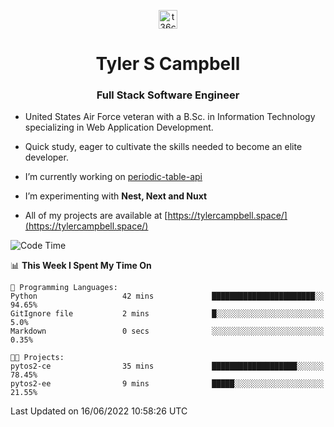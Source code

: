 <p align="center">
<a href="https://www.linkedin.com/in/t36campbell" target="blank"><img align="center" src="https://ik.imagekit.io/t36campbell/Portfolio/linkedin.png.original_m8bbGgPh6.png" alt="t36campbell" height="30" width="30" /></a>
</p>
<h1 align="center">Tyler S Campbell</h1>
<h3 align="center">Full Stack Software Engineer</h3>

* United States Air Force veteran with a B.Sc. in Information Technology specializing in Web Application Development. 

* Quick study, eager to cultivate the skills needed to become an elite developer.

* I’m currently working on [periodic-table-api](https://github.com/t36campbell/periodic-table-api)

* I’m experimenting with **Nest, Next and Nuxt**

* All of my projects are available at [https://tylercampbell.space/](https://tylercampbell.space/)

<!--START_SECTION:waka-->
![Code Time](http://img.shields.io/badge/Code%20Time-1%2C654%20hrs%2054%20mins-blue)

📊 **This Week I Spent My Time On** 

```text
💬 Programming Languages: 
Python                   42 mins             ███████████████████████░░   94.65% 
GitIgnore file           2 mins              █░░░░░░░░░░░░░░░░░░░░░░░░   5.0% 
Markdown                 0 secs              ░░░░░░░░░░░░░░░░░░░░░░░░░   0.35%

🐱‍💻 Projects: 
pytos2-ce                35 mins             ███████████████████░░░░░░   78.45% 
pytos2-ee                9 mins              █████░░░░░░░░░░░░░░░░░░░░   21.55%

```


 Last Updated on 16/06/2022 10:58:26 UTC
<!--END_SECTION:waka-->
